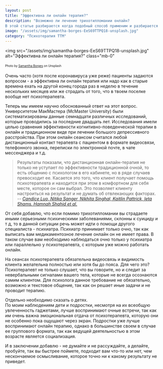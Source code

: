 ```yaml
---
layout: post
title: "Эффективна ли онлайн терапия?"
description: "Возможно ли лечение трихотилломании онлайн? 
В этой статье разбирается когда подобный способ применим и разбирается его эффективность"
image: "/assets/img/samantha-borges-EeS69TTPQ18-unsplash.jpg"
category: "Психотерапия ТТМ"
---
```

<img 
    src="/assets/img/samantha-borges-EeS69TTPQ18-unsplash.jpg" 
    alt="Эффективна ли онлайн терапия?"
    class="mb-0"
>
<sup><sub>
Photo by <a href="https://unsplash.com/@samich_18">Samantha Borges</a> on Unsplash
</sub></sup>

Очень часто (хотя после коронавируса уже реже) пациенты задаются вопросом - а 
эффективна ли онлайн терапия или надо как в старые времена ехать на другой конец города раз в неделю 
в течение нескольких месяцев или же страдать от того, что в твоем поселке вообще нет психотерапевта.

Теперь мы имеем научно обоснованный ответ на этот вопрос.  
Университетом МакМастера (McMaster University) были систематизированы данные семнадцати различных исследований, 
которые проводились за последние двадцать лет. Исследования имели целью сравнения эффективности когнитивно-поведенческой 
терапии в онлайн и традиционном виде при лечении большого депрессивного расстройства. При этом онлайн сеансом 
считался любой дистанционный контакт терапевта с пациентом в формате видеосвязи, телефонного звонка, переписки 
по электронной почте, в чате мессенджера и т.д.


> Результаты показали, что дистанционная онлайн-терапия не только не уступает по эффективности традиционной очной, 
> то есть общению с психологом в его кабинете, но в ряде случаев превосходит ее. Касается это того, что клиент получает 
> помощь психотерапевта и находится при этом в комфортном для себя месте, которое он сам выбрал. Это позволяет клиенту 
> настроиться на результат и не думать об отвлекающих факторах.
> -- <cite>[Candice Luo, Nitika Sanger, Nikhita Singhal, Kaitlin Pattrick, Ieta Shams. Hamnah Shahid et al.][1]</cite>

[1]: https://www.thelancet.com/journals/eclinm/article/PIIS2589-5370(20)30186-3/fulltext

От себя добавлю, что если помимо трихотилломании вы страдаете иными серьезными психическими заболеваниями, 
склонны к суициду и т д, то в данной ситуации речь может идти о помощи другого специалиста - психиатра. 
Психиатр принимает только очно, так как выписать вам медикаментозное лечение онлайн он не имеет права. 
В таком случае вам необходимо наблюдаться очно только у психиатра или параллельно у психотерапевта, 
с которым уже можно работать онлайн.

На сеансах психотерапевта обязательна видеосвязь и видимость клиента желательна полностью или хотя бы до пояса.
Для чего это?  
Психотерапевт не только слушает, что вы говорите, но и следит за невербальными сигналами вашего тела, 
которые не всегда осознаются самим клиентом. Для психолога данное требование не обязательно, возможно и текстовое 
общение, так как он решает иные задачи и не проводит терапию.

Отдельно необходимо сказать о детях.   
По моим наблюдениям дети и подростки, несмотря на их всеобщую увлеченность гаджетами, лучше воспринимают 
очные встречи, так как им очень важна эмоциональная отдача от психотерапевта, которую они не особенно пока ощущают через экран.
Подростки уже лучше воспринимают онлайн терапию, однако в большинстве своем в случае ее группового формата, 
так как ведущей деятельностью в этом возрасте является социализация.

И в заключении добавлю - не думайте и не рассуждайте, а делайте, пробуйте, так вы быстрее поймете, 
подходит вам что-то или нет, чем нескончаемое осмысливание, которое точно ни к какому результату не приведет.